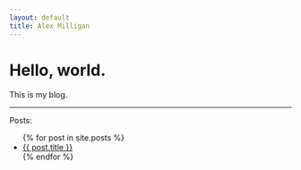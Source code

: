 ```yaml
---
layout: default
title: Alex Milligan
---
```


# Hello, world.
This is my blog.

***
Posts:
<ul>
    {% for post in site.posts %}
<li>
    <a href="{{ post.url }}">{{ post.title }}</a>
</li>
    {% endfor %}
</ul>
